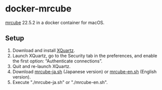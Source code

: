 # docker-mrcube
[mrcube](https://mr-3.github.io/) 22.5.2 in a docker container for macOS.

## Setup
1. Download and install [XQuartz](https://www.xquartz.org).
2. Launch XQuartz, go to the Security tab in the preferences, and enable the first option: “Authenticate connections”.
3. Quit and re-launch XQuartz.
4. Download [mrcube-ja.sh](https://raw.githubusercontent.com/mr-3/docker-mrcube/main/mrcube-ja/mrcube-ja.sh) (Japanese version) or [mrcube-en.sh](https://raw.githubusercontent.com/mr-3/docker-mrcube/main/mrcube-en/mrcube-en.sh) (English version).
5. Execute "./mrcube-ja.sh" or "./mrcube-en.sh".

